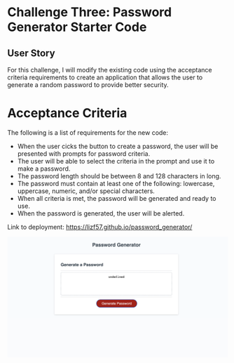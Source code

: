 # Challenge Three: Password Generator Starter Code

## User Story

For this challenge, I will modify the existing code using the acceptance criteria requirements to create an application that allows the user to generate a random password to provide better security. 

# Acceptance Criteria

The following is a list of requirements for the new code:
- When the user cicks the button to create a password, the user will be presented with prompts for password criteria. 
- The user will be able to select the criteria in the prompt and use it to make a password. 
- The password length should be between 8 and 128 characters in long. 
- The password must contain at least one of the following: lowercase, uppercase, numeric, and/or special characters. 
- When all criteria is met, the password will be generated and ready to use.
- When the password is generated, the user will be alerted. 


Link to deployment: https://lizf57.github.io/password_generator/

![Project Screenshot](./images/webpage-screenshot.png)
